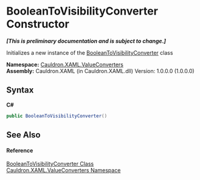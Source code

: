 # BooleanToVisibilityConverter Constructor 
 _**\[This is preliminary documentation and is subject to change.\]**_

Initializes a new instance of the <a href="T_Cauldron_XAML_ValueConverters_BooleanToVisibilityConverter">BooleanToVisibilityConverter</a> class

**Namespace:**&nbsp;<a href="N_Cauldron_XAML_ValueConverters">Cauldron.XAML.ValueConverters</a><br />**Assembly:**&nbsp;Cauldron.XAML (in Cauldron.XAML.dll) Version: 1.0.0.0 (1.0.0.0)

## Syntax

**C#**<br />
``` C#
public BooleanToVisibilityConverter()
```


## See Also


#### Reference
<a href="T_Cauldron_XAML_ValueConverters_BooleanToVisibilityConverter">BooleanToVisibilityConverter Class</a><br /><a href="N_Cauldron_XAML_ValueConverters">Cauldron.XAML.ValueConverters Namespace</a><br />